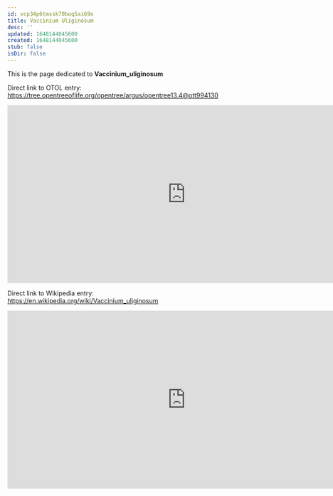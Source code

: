 ```yaml
---
id: vcp34p6tmssk70boq5ai69o
title: Vaccinium Uliginosum
desc: ''
updated: 1648144045600
created: 1648144045600
stub: false
isDir: false
---
```

This is the page dedicated to **Vaccinium_uliginosum**


Direct link to OTOL entry: https://tree.opentreeoflife.org/opentree/argus/opentree13.4@ott994130



<html>
    <body>
    <iframe src="https://tree.opentreeoflife.org/opentree/argus/opentree13.4@ott994130"
    width="800" height="400" frameborder="0" allowfullscreen> </iframe>
    </body>
</html>
    


Direct link to Wikipedia entry: https://en.wikipedia.org/wiki/Vaccinium_uliginosum



<html>
    <body>
    <iframe src="https://en.wikipedia.org/wiki/Vaccinium_uliginosum"
    width="800" height="400" frameborder="0" allowfullscreen> </iframe>
    </body>
</html>
    

